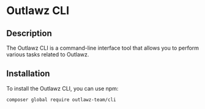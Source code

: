# Outlawz CLI

## Description

The Outlawz CLI is a command-line interface tool that allows you to perform various tasks related to Outlawz.

## Installation

To install the Outlawz CLI, you can use npm:

```bash
composer global require outlawz-team/cli
```
